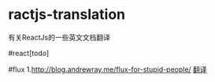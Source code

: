 # ractjs-translation
有关ReactJs的一些英文文档翻译

#react[todo]

#flux
1.http://blog.andrewray.me/flux-for-stupid-people/ [翻译](https://github.com/totoleo/ractjs-translation/blob/master/flux-for-stupid-people.md)
